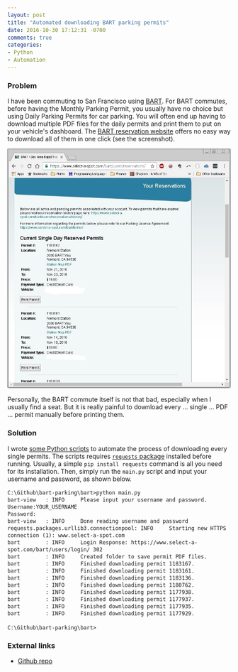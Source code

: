 ```yaml
---
layout: post
title: "Automated downloading BART parking permits"
date: 2016-10-30 17:12:31 -0700
comments: true
categories: 
- Python
- Automation
---
```


### Problem

I have been commuting to San Francisco using [BART](http://www.bart.gov/).
For BART commutes, before having the Monthly Parking Permit, you usually have no choice but using Daily Parking Permits for car parking.
You will often end up having to download multiple PDF files for the daily permits and print them to put on your vehicle's dashboard.
The [BART reservation website](https://www.select-a-spot.com/bart/) offers no easy way to download all of them in one click (see the screenshot).

![BART Screenshot](https://github.com/tdongsi/bart-parking/blob/develop/BART.jpg?raw=true "Screenshot")

Personally, the BART commute itself is not that bad, especially when I usually find a seat. 
But it is really painful to download every ... single ... PDF ... permit manually before printing them.

<!--more-->

### Solution

I wrote [some Python scripts](https://github.com/tdongsi/bart-parking) to automate the process of downloading every single permits.
The scripts requires [`requests` package](http://docs.python-requests.org/en/master/user/install) installed before running. 
Usually, a simple `pip install requests` command is all you need for its installation.
Then, simply run the `main.py` script and input your username and password, as shown below.

```
C:\Github\bart-parking\bart>python main.py
bart-view   : INFO     Please input your username and password.
Username:YOUR_USERNAME
Password:
bart-view   : INFO     Done reading username and password
requests.packages.urllib3.connectionpool: INFO     Starting new HTTPS connection (1): www.select-a-spot.com
bart        : INFO     Login Response: https://www.select-a-spot.com/bart/users/login/ 302
bart        : INFO     Created folder to save permit PDF files.
bart        : INFO     Finished downloading permit 1183167.
bart        : INFO     Finished downloading permit 1183161.
bart        : INFO     Finished downloading permit 1183136.
bart        : INFO     Finished downloading permit 1180762.
bart        : INFO     Finished downloading permit 1177938.
bart        : INFO     Finished downloading permit 1177937.
bart        : INFO     Finished downloading permit 1177935.
bart        : INFO     Finished downloading permit 1177929.

C:\Github\bart-parking\bart>
```

### External links

* [Github repo](https://github.com/tdongsi/bart-parking)
